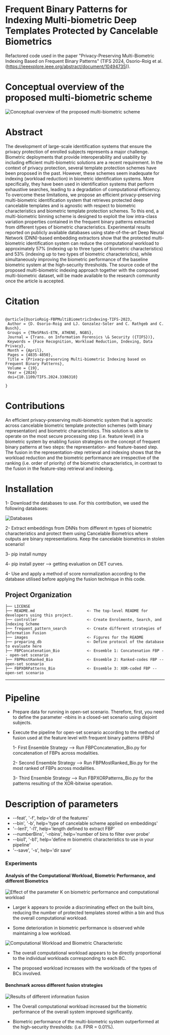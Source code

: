 # Frequent Binary Patterns for Indexing Multi-biometric Deep Templates Protected by Cancelable Biometrics
Refactored code used in the paper "Privacy-Preserving Multi-Biometric Indexing Based on Frequent Binary Patterns" (TIFS 2024, Osorio-Roig et al. (https://ieeexplore.ieee.org/abstract/document/10494735)).


# Conceptual overview of the proposed multi-biometric scheme

![Conceptual overview of the proposed multi-biometric scheme](images/overview.png)

# Abstract
The development of large-scale identification systems that ensure the privacy protection of enrolled subjects represents a major challenge. Biometric deployments that provide interoperability and usability by including efficient multi-biometric solutions are a recent requirement. In the context of privacy protection, several template protection schemes have been proposed in the past. However, these schemes seem inadequate for indexing (workload reduction) in biometric identification systems. More specifically, they have been used in identification systems that perform exhaustive searches, leading to a degradation of computational efficiency. To overcome these limitations, we propose an efficient privacy-preserving multi-biometric identification system that retrieves protected deep cancelable templates and is agnostic with respect to biometric characteristics and biometric template protection schemes. To this end, a multi-biometric binning scheme is designed to exploit the low intra-class variation properties contained in the frequent binary patterns extracted from different types of biometric characteristics. Experimental results reported on publicly available databases using state-of-the-art Deep Neural Network (DNN)-based embedding extractors show that the protected multi-biometric identification system can reduce the computational workload to approximately 57% (indexing up to three types of biometric characteristics) and 53% (indexing up to two types of biometric characteristics), while simultaneously improving the biometric performance of the baseline biometric system at the high-security thresholds. The source code of the proposed multi-biometric indexing approach together with the composed multi-biometric dataset, will be made available to the research community once the article is accepted.

# Citation

```{bibtex}

@article{OsorioRoig-FBPMultiBiometricIndexing-TIFS-2023,
 Author = {D. Osorio-Roig and LJ. Gonzalez-Soler and C. Rathgeb and C. Busch},
 Groups = {TReSPAsS-ETN, ATHENE, NGBS},
 Journal = {Trans. on Information Forensics \& Security ({TIFS})},
 Keywords = {Face Recognition, Workload Reduction, Indexing, Data Privacy},
 Month = {April},
 Pages = {4835-4850},
 Title = {Privacy-preserving Multi-biometric Indexing based on Frequent Binary Patterns},
 Volume = {19},
 Year = {2024}
 doi={10.1109/TIFS.2024.3386310}

}

```

# Contributions

An efficient privacy-preserving multi-biometric system that is agnostic across cancelable biometric template protection schemes (with binary representation) and biometric characteristics. This solution is able to operate on the most secure processing step (i.e. feature level) in a biometric system by enabling fusion strategies on the concept of frequent binary patterns at two steps: the representation- and feature-based step. The fusion in the representation-step retrieval and indexing shows that the workload reduction and the biometric performance are irrespective of the ranking (i.e. order of priority) of the biometric characteristics, in contrast to the fusion in the feature-step retrieval and indexing. 


# Installation

1- Download the databases to use. For this contribution, we used the following databases:

![Databases](images/img_dbs.png)

2- Extract embeddings from DNNs from different m types of biometric characteristics and protect them using Cancelable Biometrics where outputs are binary representations. Keep the cancelable biometrics in stolen scenario!

3- pip install numpy

4- pip install pyeer --> getting evaluation on DET curves.

4- Use and apply a method of score normalization according to the database utilised before applying the fusion technique in this code.


Project Organization
------------


    ├── LICENSE
    ├── README.md                       <- The top-level README for developers using this project.   
    ├── controller                      <- Create Enrolmente, Search, and Indexing Scheme
    ├── frequent_pattern_search         <- Create different strategies of Information Fusion
    ├── images                          <- Figures for the README
    ├── preparing_db                    <- Define protocol of the database to evaluate here
    ├── FBPConcatenation_Bio            <- Ensemble 1: Concatenation FBP -- open-set scenario 
    ├── FBPMostRanked_Bio               <- Ensemble 2: Ranked-codes FBP -- open-set scenario 
    ├── FBPXORPatterns_Bio              <- Ensemble 3: XOR-coded FBP -- open-set scenario 

--------


# Pipeline

- Prepare data for running in open-set scenario. Therefore, first, you need to define the parameter -nbins in a closed-set scenario using disjoint subjects. 
 
- Execute the pipeline for open-set scenario according to the method of fusion used at the feature level with frequent binary patterns (FBPs)

    1- First Ensemble Strategy --> Run FBPConcatenation_Bio.py for concatenation of FBPs across modalities.

    2- Second Ensemble Strategy --> Run FBPMostRanked_Bio.py for the most ranked of FBPs across modalities.

    3- Third Ensemble Strategy --> Run FBPXORPatterns_Bio.py for the patterns resulting of the XOR-bitwise operation.


# Description of parameters

- --feat', '-f', help='dir of the features'
- --bin', '-b', help='type of cancelable scheme applied on embeddings'
- '--len1', '-l1', help='length defined to extract FBP'
- --numberBins',  '-nbins', help='number of bins to filter over probe'
- --bio1', '-b1', help='define m biometric characteristics to use in your pipeline'
- '--save', '-s', help='dir save'

### Experiments

#### Analysis of the Computational Workload, Biometric Performance, and different Biometrics
![Effect of the parameter K on biometric performance and computational workload](images/bars_workload_k.png)

- Larger k appears to provide a discriminating effect on the built bins, reducing the number of protected templates stored within a bin and thus the overall computational workload.

- Some deterioration in biometric performance is observed while maintaining a low workload.

![Computational Workload and Biometric Characteristic](images/workload_bio.png)

- The overall computational workload appears to be directly proportional to the individual workloads corresponding to each BC.

- The proposed workload increases with the workloads of the types of BCs involved.

#### Benchmark across different fusion strategies
![Results of different information fusion](images/DET_ensemble_types.png)

- The Overall computational workload increased but the biometric performance of the overall system improved significantly.

- Biometric performance of the multi-biometric system outperformed at the high-security thresholds: (i.e. FPIR = 0.01%).



